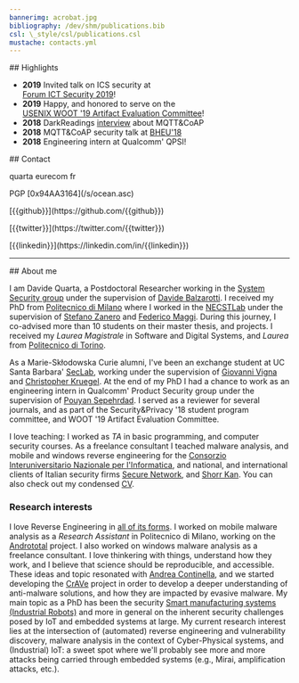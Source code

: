 ```yaml
---
bannerimg: acrobat.jpg
bibliography: /dev/shm/publications.bib
csl: \_style/csl/publications.csl
mustache: contacts.yml
---
```

<div class="pure-g">

<div class="pure-u-1-1 pure-u-md-2-3">
## Highlights

+ **2019** Invited talk on ICS security at <br/>[Forum ICT Security 2019](https://www.ictsecuritymagazine.com/eventi/forum_ict_security_2019/convegni/16_ottobre_2019)!
+ **2019** Happy, and honored to serve on the<br/>[USENIX WOOT '19 Artifact Evaluation Committee](https://www.usenix.org/conference/woot19/artifact-evaluation-information)!
+ **2018** DarkReadings [interview](https://www.darkreading.com/vulnerabilities---threats/new-security-woes-for-popular-iot-protocols/d/d-id/1333069) about MQTT&amp;CoAP
+ **2018** MQTT&amp;CoAP security talk at [BHEU'18](https://www.blackhat.com/eu-18/briefings/schedule/index.html#when-machines-cant-talk-security-and-privacy-issues-of-machine-to-machine-data-protocols-12722)
+ **2018** Engineering intern at Qualcomm' QPSI! <p class="fas fa-xs fa-heart"></p>
<!-- + **2018** [Crave](/projects/#crave) and [ELISA](https://link.springer.com/chapter/10.1007/978-3-319-93411-2_16) accepted \@DIMVA'18!
+ **2018** invited [talk](https://www.troopers.de/troopers18/agenda/yxzlz7/) and [panel](https://www.troopers.de/troopers18/agenda/bgsj3x/) on *robots* at Troopers'18
 + **2017** [paper](https://robosec.org) on industrial robot security accepted at IEEE S&amp;P'17-->

</div>

<div class="pure-u-1-1 pure-u-md-1-3">
## Contact
<p class="social fas fa-envelope">quarta <a class="fas fa-xs fa-at"><a> eurecom <a class="far fa-xs fa-dot-circle"></a> fr</p>
<p class="social fas fa-lock">PGP [0x94AA3164](/s/ocean.asc)</p>
<p class="social fab fa-github">[{{github}}](https://github.com/{{github}})</p>
<p class="social fab fa-twitter">[{{twitter}}](https://twitter.com/{{twitter}})</p>
<p class="social fab fa-linkedin">[{{linkedin}}](https://linkedin.com/in/{{linkedin}})</p>
</div>

</div>

<hr />
## About me

I am Davide Quarta, a Postdoctoral Researcher working in the [System Security group](http://www.s3.eurecom.fr) under the supervision of [Davide Balzarotti](http://s3.eurecom.fr/~balzarot/). I received my PhD from [Politecnico di Milano](https://www.polimi.it/) where I worked in the [NECSTLab](https://necst.it/) under the supervision of [Stefano Zanero](http://home.deib.polimi.it/zanero/) and [Federico Maggi](https://maggi.cc/). During this journey, I co-advised more than 10 students on their master thesis, and projects.
I received my *Laurea Magistrale* in Software and Digital Systems, and *Laurea* from [Politecnico di Torino](https://www.polito.it/).

As a Marie-Skłodowska Curie alumni, I've been an exchange student at UC Santa Barbara' [SecLab](https://seclab.cs.ucsb.edu/), working under the supervision of [Giovanni Vigna](https://cs.ucsb.edu/~vigna/) and [Christopher Kruegel](https://www.cs.ucsb.edu/~chris/). At the end of my PhD I had a chance to work as an engineering intern in Qualcomm' Product Security group under the supervision of [Pouyan Sepehrdad](https://scholar.google.com/citations?user=I-kR9XsAAAAJ). I served as a reviewer for several journals, and as part of the Security&amp;Privacy '18 student program committee, and WOOT '19 Artifact Evaluation Committee.

I love teaching: I worked as *TA* in basic programming, and computer security courses. As a freelance consultant I teached malware analysis, and mobile and windows reverse engineering for the [Consorzio Interuniversitario Nazionale per l'Informatica](https://www.consorzio-cini.it), and national, and international clients of Italian security firms [Secure Network](https://www.securenetwork.it), and [Shorr Kan](http://www.shorr-kan.com/). You can also check out my condensed [CV](/s/cv.pdf).

### Research interests

I love Reverse Engineering in <a href="/projects/#rom-hacking">all of its forms</a>. I worked on mobile malware analysis as a *Research Assistant* in Politecnico di Milano, working on the <a href="https://andrototal.org">Andrototal</a> project. I also worked on windows malware analysis as a freelance consultant. 
I love thinkering with things, understand how they work, and I believe that science should be reproducible, and accessible. These ideas and topic resonated with [Andrea Continella](https://conand.me/), and we started developing the <a href="projects/#crave">CrAVe</a> project in order to develop a deeper understanding of anti-malware solutions, and how they are impacted by evasive malware.
My main topic as a PhD has been the security <a href="https://robosec.org">Smart manufacturing systems (Industrial Robots)</a> and more in general on the inherent security challenges posed by IoT and embedded systems at large.
My current research interest lies at the intersection of (automated) reverse engineering and vulnerability discovery, malware analysis in the context of Cyber-Physical systems, and (Industrial) IoT: a sweet spot where we'll probably see more and more attacks being carried through embedded systems (e.g., Mirai, amplification attacks, etc.).
